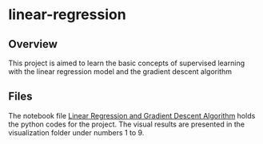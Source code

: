# linear-regression

## Overview
This project is aimed to learn the basic concepts of supervised learning with the linear regression model and the gradient descent algorithm

## Files
The notebook file [Linear Regression and Gradient Descent Algorithm](linear_regression_and_gradient_descent_algorithm.ipynb) holds the python codes for the project.
The visual results are presented in the visualization folder under numbers 1 to 9.
